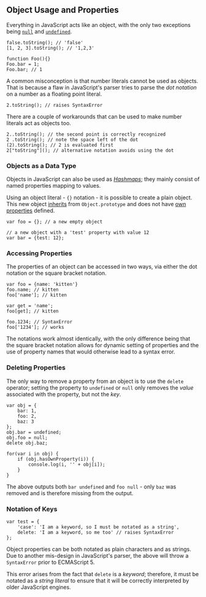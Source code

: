 ## Object Usage and Properties

Everything in JavaScript acts like an object, with the only two exceptions being 
[`null`](#core.undefined) and [`undefined`](#core.undefined).

    false.toString(); // 'false'
    [1, 2, 3].toString(); // '1,2,3'
    
    function Foo(){}
    Foo.bar = 1;
    Foo.bar; // 1

A common misconception is that number literals cannot be used as
objects. That is because a flaw in JavaScript's parser tries to parse the *dot 
notation* on a number as a floating point literal.

    2.toString(); // raises SyntaxError

There are a couple of workarounds that can be used to make number literals act
as objects too.

    2..toString(); // the second point is correctly recognized
    2 .toString(); // note the space left of the dot
    (2).toString(); // 2 is evaluated first
	2["toString"](); // alternative notation avoids using the dot 

### Objects as a Data Type

Objects in JavaScript can also be used as [*Hashmaps*][1]; they mainly consist 
of named properties mapping to values.

Using an object literal - `{}` notation - it is possible to create a 
plain object. This new object [inherits](#object.prototype) from `Object.prototype` and 
does not have [own properties](#object.hasownproperty) defined.

    var foo = {}; // a new empty object

    // a new object with a 'test' property with value 12
    var bar = {test: 12}; 

### Accessing Properties

The properties of an object can be accessed in two ways, via either the dot
notation or the square bracket notation.
    
    var foo = {name: 'kitten'}
    foo.name; // kitten
    foo['name']; // kitten
    
    var get = 'name';
    foo[get]; // kitten
    
    foo.1234; // SyntaxError
    foo['1234']; // works

The notations work almost identically, with the only difference being that the
square bracket notation allows for dynamic setting of properties and
the use of property names that would otherwise lead to a syntax error.

### Deleting Properties

The only way to remove a property from an object is to use the `delete`
operator; setting the property to `undefined` or `null` only removes the
*value* associated with the property, but not the *key*.

    var obj = {
        bar: 1,
        foo: 2,
        baz: 3
    };
    obj.bar = undefined;
    obj.foo = null;
    delete obj.baz;

    for(var i in obj) {
        if (obj.hasOwnProperty(i)) {
            console.log(i, '' + obj[i]);
        }
    }

The above outputs both `bar undefined` and `foo null` - only `baz` was
removed and is therefore missing from the output.

### Notation of Keys

    var test = {
        'case': 'I am a keyword, so I must be notated as a string',
        delete: 'I am a keyword, so me too' // raises SyntaxError
    };

Object properties can be both notated as plain characters and as strings. Due to
another mis-design in JavaScript's parser, the above will throw 
a `SyntaxError` prior to ECMAScript 5.

This error arises from the fact that `delete` is a *keyword*; therefore, it must be 
notated as a *string literal* to ensure that it will be correctly interpreted by
older JavaScript engines.

[1]: http://en.wikipedia.org/wiki/Hashmap

